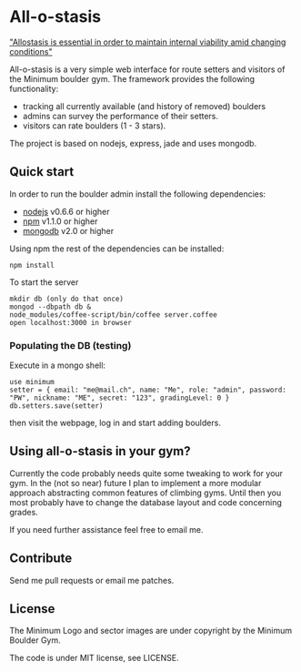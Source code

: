 # All-o-stasis

["Allostasis is essential in order to maintain internal viability amid
changing conditions"](http://en.wikipedia.org/wiki/Allostasis)

All-o-stasis is a very simple web interface for route setters and visitors of the
Minimum boulder gym. The framework provides the following functionality:

* tracking all currently available (and history of removed) boulders
* admins can survey the performance of their setters.
* visitors can rate boulders (1 - 3 stars).

The project is based on nodejs, express, jade and uses mongodb.



## Quick start ##

In order to run the boulder admin install the following dependencies:

* [nodejs](http://nodejs.org/) v0.6.6 or higher
* [npm](http://npmjs.org/) v1.1.0 or higher
* [mongodb](http://www.mongodb.org/) v2.0 or higher

Using npm the rest of the dependencies can be installed:

    npm install

To start the server

    mkdir db (only do that once)
    mongod --dbpath db &
    node_modules/coffee-script/bin/coffee server.coffee
    open localhost:3000 in browser


### Populating the DB (testing) ###

Execute in a mongo shell:

    use minimum
    setter = { email: "me@mail.ch", name: "Me", role: "admin", password: "PW", nickname: "ME", secret: "123", gradingLevel: 0 }
    db.setters.save(setter)

then visit the webpage, log in and start adding boulders.



## Using all-o-stasis in your gym?

Currently the code probably needs quite some tweaking to work for your gym. In
the (not so near) future I plan to implement a more modular approach abstracting
common features of climbing gyms. Until then you most probably have to change
the database layout and code concerning grades.

If you need further assistance feel free to email me.


## Contribute ##

Send me pull requests or email me patches.


## License ##

The Minimum Logo and sector images are under copyright by the Minimum Boulder
Gym.

The code is under MIT license, see LICENSE.
